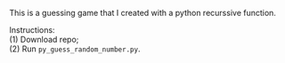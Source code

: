 This is a guessing game that I created with a python recurssive function.

Instructions:<br/>
(1) Download repo;<br/>
(2) Run `py_guess_random_number.py`.


